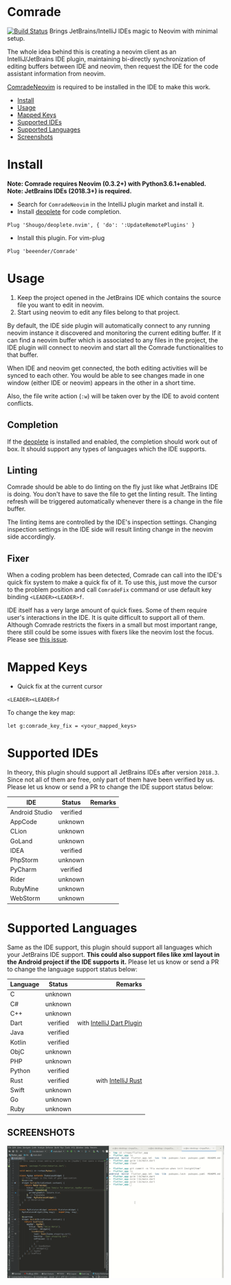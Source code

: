 # Comrade

[![Build Status](https://travis-ci.com/beeender/Comrade.svg?token=Jk7Uqc68DwnrEsRwJDp7&branch=master)](https://travis-ci.com/beeender/Comrade)
Brings JetBrains/IntelliJ IDEs magic to Neovim with minimal setup.

The whole idea behind this is creating a neovim client as an IntelliJ/JetBrains IDE plugin,
maintaining bi-directly synchronization of editing buffers between IDE and neovim, then
request the IDE for the code assistant information from neovim.

[ComradeNeovim](https://github.com/beeender/ComradeNeovim) is required to be installed in the
IDE to make this work.

- [Install](#install)
- [Usage](#usage)
- [Mapped Keys](#mapped-keys)
- [Supported IDEs](#supported-ides)
- [Supported Languages](#supported-languages)
- [Screenshots](#Screenshots)

# Install

**Note: Comrade requires Neovim (0.3.2+) with Python3.6.1+enabled.**
**Note: JetBrains IDEs (2018.3+) is required.**

- Search for `ComradeNeovim` in the IntelliJ plugin market and install it.
- Install [deoplete](https://github.com/Shougo/deoplete.nvim) for code completion.
```vim
Plug 'Shougo/deoplete.nvim', { 'do': ':UpdateRemotePlugins' }
```
- Install this plugin.
For vim-plug
```
Plug 'beeender/Comrade'
```

# Usage

1. Keep the project opened in the JetBrains IDE which contains the source file you want to
   edit in neovim.
2. Start using neovim to edit any files belong to that project.

By default, the IDE side plugin will automatically connect to any running neovim instance
it discovered and monitoring the current editing buffer. If it can find a neovim buffer
which is associated to any files in the project, the IDE plugin will connect to neovim and
start all the Comrade functionalities to that buffer.

When IDE and neovim get connected, the both editing activities will be synced to each other.
You would be able to see changes made in one window (either IDE or neovim) appears in the
other in a short time.

Also, the file write action (`:w`) will be taken over by the IDE to avoid content conflicts.

## Completion

If the [deoplete](https://github.com/Shougo/deoplete.nvim) is installed and enabled, the
completion should work out of box. It should support any types of languages which the IDE
supports.

## Linting

Comrade should be able to do linting on the fly just like what JetBrains IDE
is doing. You don't have to save the file to get the linting result. The linting
refresh will be triggered automatically whenever there is a change in the file
buffer.

The linting items are controlled by the IDE's inspection settings. Changing
inspection settings in the IDE side will result linting change in the neovim
side accordingly.

## Fixer

When a coding problem has been detected, Comrade can call into the
IDE's quick fix system to make a quick fix of it. To use this, just move the
cursor to the problem position and call `ComradeFix` command or use default
key binding `<LEADER><LEADER>f`.

IDE itself has a very large amount of quick fixes. Some of them require
user's interactions in the IDE. It is quite difficult to support all of them.
Although Comrade restricts the fixers in a small but most important range,
there still could be some issues with fixers like the neovim lost the focus.
Please see [this issue](https://github.com/beeender/Comrade/issues/1).


# Mapped Keys

- Quick fix at the current cursor

```
<LEADER><LEADER>f
```

To change the key map:

```
let g:comrade_key_fix = <your_mapped_keys>
```

# Supported IDEs

In theory, this plugin should support all JetBrains IDEs after version `2018.3`. Since not
all of them are free, only part of them have been verified by us.
Please let us know or send a PR to change the IDE support status below:

| IDE | Status | Remarks |
| --- |:------:| -------:|
| Android Studio | verified | |
| AppCode | unknown | |
| CLion | unknown | |
| GoLand | unknown | |
| IDEA | verified | |
| PhpStorm | unknown | |
| PyCharm | verified | |
| Rider| unknown | |
| RubyMine | unknown | |
| WebStorm | unknown | |


# Supported Languages

Same as the IDE support, this plugin should support all languages which your JetBrains IDE
support.
**This could also support files like xml layout in the Android project if the IDE supports it.**
Please let us know or send a PR to change the language support status below:

| Language | Status | Remarks |
| -------- |:------:| -------:|
| C | unknown | |
| C# | unknown | |
| C++ | unknown | |
| Dart | verified | with [IntelliJ Dart Plugin](https://plugins.jetbrains.com/plugin/6351-dart) |
| Java | verified | |
| Kotlin | verified | |
| ObjC | unknown | |
| PHP | unknown | |
| Python | verified | |
| Rust | verified | with [IntelliJ Rust](https://intellij-rust.github.io/) |
| Swift | unknown | |
| Go | unknown | |
| Ruby | unknown | |


## SCREENSHOTS

 ![Flutter in Android Studio](https://github.com/beeender/ComradeNeovim/blob/master/screenshot/android_studio_flutter.gif)

